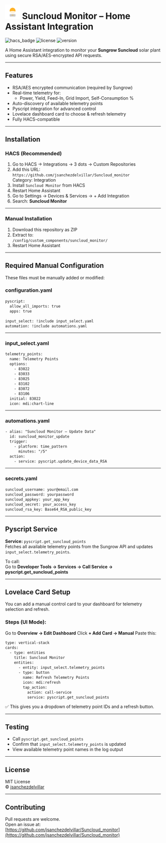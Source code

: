 # <img src="https://raw.githubusercontent.com/jsanchezdelvillar/Suncloud_monitor/main/custom_components/suncloud_monitor/icon.png" width="48" height="48"> Suncloud Monitor – Home Assistant Integration

![hacs_badge](https://img.shields.io/badge/HACS-Custom-orange.svg)
![license](https://img.shields.io/github/license/jsanchezdelvillar/Suncloud_monitor)
![version](https://img.shields.io/github/v/tag/jsanchezdelvillar/Suncloud_monitor)

A Home Assistant integration to monitor your **Sungrow Suncloud** solar plant using secure RSA/AES-encrypted API requests.

---

## Features

- RSA/AES encrypted communication (required by Sungrow)
- Real-time telemetry for:
    - Power, Yield, Feed-In, Grid Import, Self-Consumption %
- Auto-discovery of available telemetry points
- Pyscript integration for advanced control
- Lovelace dashboard card to choose & refresh telemetry
- Fully HACS-compatible

---

## Installation

### HACS (Recommended)

1. Go to HACS → Integrations → 3 dots → Custom Repositories
2. Add this URL:  
   `https://github.com/jsanchezdelvillar/Suncloud_monitor`  
   Category: Integration
3. Install `Suncloud Monitor` from HACS
4. Restart Home Assistant
5. Go to Settings → Devices & Services → + Add Integration
6. Search: **Suncloud Monitor**

---

### Manual Installation

1. Download this repository as ZIP
2. Extract to:  
   `/config/custom_components/suncloud_monitor/`
3. Restart Home Assistant

---

## Required Manual Configuration

These files must be manually added or modified:

### configuration.yaml

    pyscript:
      allow_all_imports: true
      apps: true

    input_select: !include input_select.yaml
    automation: !include automations.yaml

---

### input_select.yaml

    telemetry_points:
      name: Telemetry Points
      options:
        - 83022
        - 83033
        - 83025
        - 83102
        - 83072
        - 83106
      initial: 83022
      icon: mdi:chart-line

---

### automations.yaml

    - alias: "Suncloud Monitor – Update Data"
      id: suncloud_monitor_update
      trigger:
        - platform: time_pattern
          minutes: "/5"
      action:
        - service: pyscript.update_device_data_RSA

---

### secrets.yaml

    suncloud_username: your@email.com
    suncloud_password: yourpassword
    suncloud_appkey: your_app_key
    suncloud_secret: your_access_key
    suncloud_rsa_key: Base64_RSA_public_key

---

## Pyscript Service

**Service:** `pyscript.get_suncloud_points`  
Fetches all available telemetry points from the Sungrow API and updates `input_select.telemetry_points`.

To call:  
Go to **Developer Tools → Services → Call Service → pyscript.get_suncloud_points**

---

## Lovelace Card Setup

You can add a manual control card to your dashboard for telemetry selection and refresh.

### Steps (UI Mode):

Go to **Overview → Edit Dashboard**
Click **+ Add Card → Manual**
Paste this:

    type: vertical-stack  
    cards:
      - type: entities
        title: Suncloud Monitor
        entities:
          - entity: input_select.telemetry_points
          - type: button
            name: Refresh Telemetry Points
            icon: mdi:refresh
            tap_action:
              action: call-service
              service: pyscript.get_suncloud_points

✅ This gives you a dropdown of telemetry point IDs and a refresh button.

---

## Testing

- Call `pyscript.get_suncloud_points`
- Confirm that `input_select.telemetry_points` is updated
- View available telemetry point names in the log output

---

## License

MIT License  
© [jsanchezdelvillar](https://github.com/jsanchezdelvillar)

---

## Contributing

Pull requests are welcome.  
Open an issue at:  
[https://github.com/jsanchezdelvillar/Suncloud_monitor](https://github.com/jsanchezdelvillar/Suncloud_monitor)


